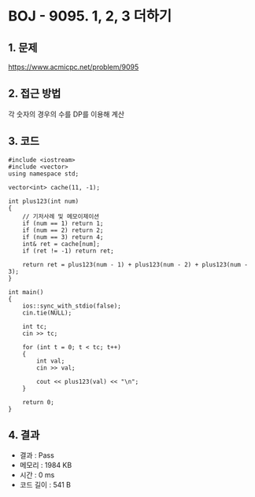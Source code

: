 # BOJ - 9095. 1, 2, 3 더하기

## 1. 문제  
https://www.acmicpc.net/problem/9095
## 2. 접근 방법  
각 숫자의 경우의 수를 DP를 이용해 계산
## 3. 코드  
```
#include <iostream>
#include <vector>
using namespace std;

vector<int> cache(11, -1);

int plus123(int num)
{
	// 기저사례 및 메모이제이션
	if (num == 1) return 1;
	if (num == 2) return 2;
	if (num == 3) return 4;
	int& ret = cache[num];
	if (ret != -1) return ret;

	return ret = plus123(num - 1) + plus123(num - 2) + plus123(num - 3);
}

int main()
{
	ios::sync_with_stdio(false);
	cin.tie(NULL);

	int tc;
	cin >> tc;

	for (int t = 0; t < tc; t++)
	{
		int val;
		cin >> val;

		cout << plus123(val) << "\n";
	}

	return 0;
}
```
## 4. 결과
- 결과 : Pass
- 메모리 : 1984 KB
- 시간 : 0 ms
- 코드 길이 : 541 B
